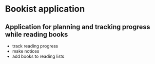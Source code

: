 # Bookist application

## Application for planning and tracking progress while reading books

- track reading progress
- make notices
- add books to reading lists
